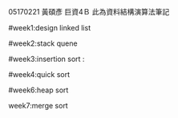 05170221
黃碩彥 
巨資4Ｂ 
此為資料結構演算法筆記

#week1:design linked list 



#week2:stack quene



#week3:insertion sort  :
 
 
#week4:quick sort




#week6:heap sort


week7:merge sort

